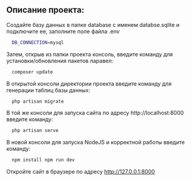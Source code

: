 ## Описание проекта:


Создайте базу данных в папке database с именем databse.sqlite и подключите ее, заполните поле файла .env 
```bash
  DB_CONNECTION=mysql
```


Затем, открыв из папки проекта консоль, введите команду для установки/обновления пакетов ларавел:
```bash
  composer update
```
В открытой консоли директории проекта введите команду для генерации таблиц базы данных:
```bash
  php artisan migrate
```
В той же консоли для запуска сайта по адресу http://localhost:8000 введите команду:
```bash
  php artisan serve
```
В новой консоли для запуска NodeJS и корректной работы введите команду:
```bash
  npm install npm run dev
```
Откройте сайт в браузере по адресу   http://127.0.0.1:8000
